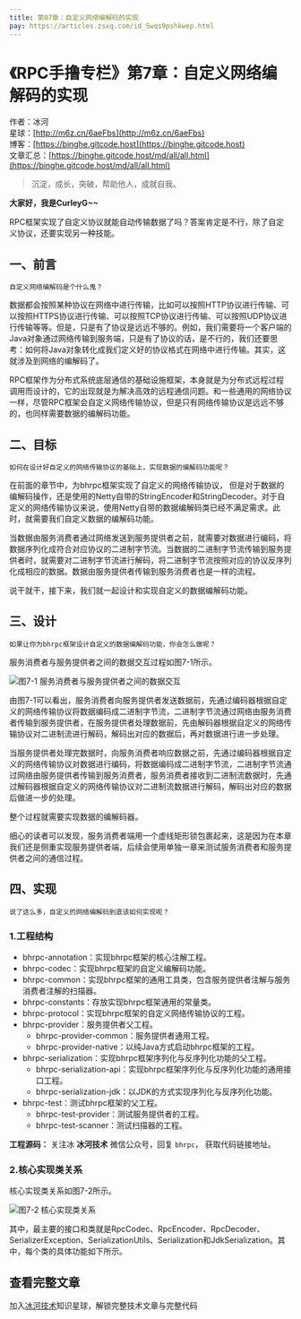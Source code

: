 ```yaml
---
title: 第07章：自定义网络编解码的实现
pay: https://articles.zsxq.com/id_5wqs9pshkwep.html
---
```


# 《RPC手撸专栏》第7章：自定义网络编解码的实现

作者：冰河
<br/>星球：[http://m6z.cn/6aeFbs](http://m6z.cn/6aeFbs)
<br/>博客：[https://binghe.gitcode.host](https://binghe.gitcode.host)
<br/>文章汇总：[https://binghe.gitcode.host/md/all/all.html](https://binghe.gitcode.host/md/all/all.html)

> 沉淀，成长，突破，帮助他人，成就自我。

**大家好，我是CurleyG~~**

RPC框架实现了自定义协议就能自动传输数据了吗？答案肯定是不行，除了自定义协议，还要实现另一种技能。

## 一、前言

`自定义网络编解码是个什么鬼？`

数据都会按照某种协议在网络中进行传输，比如可以按照HTTP协议进行传输、可以按照HTTPS协议进行传输、可以按照TCP协议进行传输、可以按照UDP协议进行传输等等。但是，只是有了协议是远远不够的。例如，我们需要将一个客户端的Java对象通过网络传输到服务端，只是有了协议的话，是不行的，我们还要思考：如何将Java对象转化成我们定义好的协议格式在网络中进行传输。其实，这就涉及到网络的编解码了。

RPC框架作为分布式系统底层通信的基础设施框架，本身就是为分布式远程过程调用而设计的，它的出现就是为解决高效的远程通信问题。和一些通用的网络协议一样，尽管RPC框架会自定义网络传输协议，但是只有网络传输协议是远远不够的，也同样需要数据的编解码功能。

## 二、目标

`如何在设计好自定义的网络传输协议的基础上，实现数据的编解码功能呢？`

在前面的章节中，为bhrpc框架实现了自定义的网络传输协议， 但是对于数据的编解码操作，还是使用的Netty自带的StringEncoder和StringDecoder。对于自定义的网络传输协议来说，使用Netty自带的数据编解码类已经不满足需求。此时，就需要我们自定义数据的编解码功能。

当数据由服务消费者通过网络发送到服务提供者之前，就需要对数据进行编码，将数据序列化成符合对应协议的二进制字节流。当数据的二进制字节流传输到服务提供者时，就需要对二进制字节流进行解码，将二进制字节流按照对应的协议反序列化成相应的数据。数据由服务提供者传输到服务消费者也是一样的流程。

说干就干，接下来，我们就一起设计和实现自定义的数据编解码功能。

## 三、设计

`如果让你为bhrpc框架设计自定义的数据编解码功能，你会怎么做呢？`

服务消费者与服务提供者之间的数据交互过程如图7-1所示。

![图7-1 服务消费者与服务提供者之间的数据交互](https://binghe.gitcode.host/assets/images/middleware/rpc/rpc-2022-10-02-001.png)

由图7-1可以看出，服务消费者向服务提供者发送数据前，先通过编码器根据自定义的网络传输协议将数据编码成二进制字节流，二进制字节流通过网络由服务消费者传输到服务提供者，在服务提供者处理数据前，先由解码器根据自定义的网络传输协议对二进制流进行解码，解码出对应的数据后，再对数据进行进一步处理。

当服务提供者处理完数据时，向服务消费者响应数据之前，先通过编码器根据自定义的网络传输协议对数据进行编码，将数据编码成二进制字节流，二进制字节流通过网络由服务提供者传输到服务消费者，服务消费者接收到二进制流数据时，先通过解码器根据自定义的网络传输协议对二进制流数据进行解码，解码出对应的数据后做进一步的处理。

整个过程就需要实现数据的编解码器。

细心的读者可以发现，服务消费者端用一个虚线矩形锁包裹起来，这是因为在本章我们还是侧重实现服务提供者端，后续会使用单独一章来测试服务消费者和服务提供者之间的通信过程。

## 四、实现

`说了这么多，自定义的网络编解码到底该如何实现呢？`

### 1.工程结构

* bhrpc-annotation：实现bhrpc框架的核心注解工程。
* bhrpc-codec：实现bhrpc框架的自定义编解码功能。
* bhrpc-common：实现bhrpc框架的通用工具类，包含服务提供者注解与服务消费者注解的扫描器。
* bhrpc-constants：存放实现bhrpc框架通用的常量类。
* bhrpc-protocol：实现bhrpc框架的自定义网络传输协议的工程。
* bhrpc-provider：服务提供者父工程。
  - bhrpc-provider-common：服务提供者通用工程。
  - bhrpc-provider-native：以纯Java方式启动bhrpc框架的工程。
* bhrpc-serialization：实现bhrpc框架序列化与反序列化功能的父工程。
  - bhrpc-serialization-api：实现bhrpc框架序列化与反序列化功能的通用接口工程。
  - bhrpc-serialization-jdk：以JDK的方式实现序列化与反序列化功能。
* bhrpc-test：测试bhrpc框架的父工程。
  - bhrpc-test-provider：测试服务提供者的工程。
  - bhrpc-test-scanner：测试扫描器的工程。

**工程源码：** 关注冰 **冰河技术** 微信公众号，回复 `bhrpc`， 获取代码链接地址。

### 2.核心实现类关系

核心实现类关系如图7-2所示。

![图7-2  核心实现类关系](https://binghe.gitcode.host/assets/images/middleware/rpc/rpc-2022-10-02-002.png)

其中，最主要的接口和类就是RpcCodec、RpcEncoder、RpcDecoder、SerializerException、SerializationUtils、Serialization和JdkSerialization。其中，每个类的具体功能如下所示。

## 查看完整文章

加入[冰河技术](http://m6z.cn/6aeFbs)知识星球，解锁完整技术文章与完整代码
